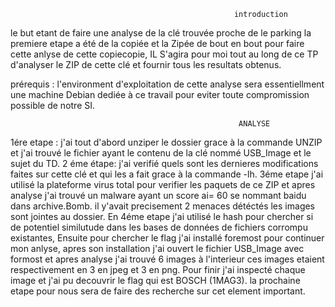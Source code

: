                                                       introduction 
 le but etant de faire une analyse de la clé trouvée proche de le parking la premiere etape a été de la copiée et la  Zipée de bout en bout pour faire cette anlyse de cette copiecopie, IL S'agira pour moi tout au long de ce TP d'analyser le ZIP de cette clé et fournir tous les resultats obtenus.
 
prérequis : l'environment d'exploitation de cette analyse sera essentiellment une machine Debian dediée à ce travail pour eviter toute compromission possible de notre SI.       

                                                       ANALYSE 
                                                   
1ére etape : j'ai tout d'abord unziper le dossier grace à la commande UNZIP et j'ai trouvé le fichier ayant le contenu de la clé nommé USB_Image et le sujet du TD.
2 éme étape: j'ai verifié quels sont les dernieres modifications faites sur cette clé et qui les a fait grace à la commande -lh.
3éme etape j'ai utilisé la plateforme virus total pour verifier les paquets de ce ZIP et apres analyse j'ai trouvé un malware ayant un score ai= 60 se nommant baidu dans archive.Bomb.
il y'avait precisement 2 menaces détéctés les images sont jointes au dossier.
En 4éme etape j'ai utilisé le hash pour chercher si de potentiel similutude dans les bases de données de fichiers corrompu existantes,
Ensuite pour chercher le flag j'ai installé foremost pour continuer mon anlyse, apres son installation j'ai ouvert le fichier USB_Image avec formost et apres analyse j'ai trouvé 6 images à l'interieur ces images etaient respectivement en 3 en jpeg et 3 en png.
Pour finir j'ai inspecté chaque image et j'ai pu decouvrir le flag qui est BOSCH (1MAG3).
la prochaine etape pour nous sera de faire des recherche sur cet element important.
